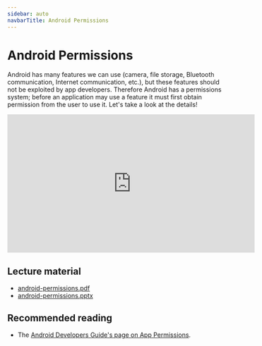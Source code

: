 ```yaml
---
sidebar: auto
navbarTitle: Android Permissions
---
```


# Android Permissions
Android has many features we can use (camera, file storage, Bluetooth communication, Internet communication, etc.), but these features should not be exploited by app developers. Therefore Android has a permissions system; before an application may use a feature it must first obtain permission from the user to use it. Let's take a look at the details!

<iframe width="560" height="314" src="https://www.youtube.com/embed/Kz_1DafK4XE" frameborder="0" allow="accelerometer; autoplay; clipboard-write; encrypted-media; gyroscope; picture-in-picture" allowfullscreen></iframe>

## Lecture material
* [android-permissions.pdf](android-permissions.pdf)
* [android-permissions.pptx](android-permissions.pptx)

## Recommended reading
* The [Android Developers Guide's page on App Permissions](https://developer.android.com/guide/topics/permissions/overview).